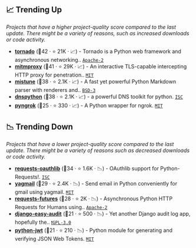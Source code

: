 ## 📈 Trending Up

_Projects that have a higher project-quality score compared to the last update. There might be a variety of reasons, such as increased downloads or code activity._

- <b><a href="https://github.com/tornadoweb/tornado">tornado</a></b> (🥈42 ·  ⭐ 21K · 📈) - Tornado is a Python web framework and asynchronous networking.. <code><a href="http://bit.ly/3nYMfla">Apache-2</a></code>
- <b><a href="https://github.com/mitmproxy/mitmproxy">mitmproxy</a></b> (🥇41 ·  ⭐ 29K · 📈) - An interactive TLS-capable intercepting HTTP proxy for penetration.. <code><a href="http://bit.ly/34MBwT8">MIT</a></code>
- <b><a href="https://github.com/lepture/mistune">mistune</a></b> (🥇38 ·  ⭐ 2.1K · 📈) - A fast yet powerful Python Markdown parser with renderers and.. <code><a href="http://bit.ly/3aKzpTv">BSD-3</a></code>
- <b><a href="https://github.com/rthalley/dnspython">dnspython</a></b> (🥇38 ·  ⭐ 2.1K · 📈) - a powerful DNS toolkit for python. <code><a href="http://bit.ly/3hkKRql">ISC</a></code>
- <b><a href="https://github.com/alexdlaird/pyngrok">pyngrok</a></b> (🥉25 ·  ⭐ 330 · 📈) - A Python wrapper for ngrok. <code><a href="http://bit.ly/34MBwT8">MIT</a></code>

## 📉 Trending Down

_Projects that have a lower project-quality score compared to the last update. There might be a variety of reasons such as decreased downloads or code activity._

- <b><a href="https://github.com/requests/requests-oauthlib">requests-oauthlib</a></b> (🥈34 ·  ⭐ 1.6K · 📉) - OAuthlib support for Python-Requests!. <code><a href="http://bit.ly/3hkKRql">ISC</a></code>
- <b><a href="https://github.com/kootenpv/yagmail">yagmail</a></b> (🥇29 ·  ⭐ 2.4K · 📉) - Send email in Python conveniently for gmail using yagmail. <code><a href="http://bit.ly/34MBwT8">MIT</a></code>
- <b><a href="https://github.com/ross/requests-futures">requests-futures</a></b> (🥉28 ·  ⭐ 2K · 📉) - Asynchronous Python HTTP Requests for Humans using.. <code><a href="http://bit.ly/3nYMfla">Apache-2</a></code>
- <b><a href="https://github.com/soynatan/django-easy-audit">django-easy-audit</a></b> (🥉21 ·  ⭐ 500 · 📉) - Yet another Django audit log app, hopefully the.. <code><a href="http://bit.ly/2M0xdwT">❗️GPL-3.0</a></code> <code><img src="https://static.djangoproject.com/img/icon-touch.e4872c4da341.png" style="display:inline;" width="13" height="13"></code>
- <b><a href="https://github.com/davedoesdev/python-jwt">python-jwt</a></b> (🥉21 ·  ⭐ 210 · 📉) - Python module for generating and verifying JSON Web Tokens. <code><a href="http://bit.ly/34MBwT8">MIT</a></code>

